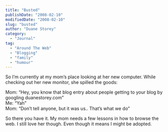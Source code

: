 ```yaml
---
title: "Busted"
publishDate: "2008-02-10"
modifiedDate: "2008-02-10"
slug: "busted"
author: "Duane Storey"
category:
  - "Journal"
tag:
  - "Around The Web"
  - "Blogging"
  - "family"
  - "humour"
---
```


So I’m currently at my mom’s place looking at her new computer. While checking out her new monitor, she spilled the goods:

Mom: “Hey, you know that blog entry about people getting to your blog by googling duanestorey.com”  
Me: “Yah”  
Mom: “Don’t tell anyone, but it was us.. That’s what we do”

So there you have it. My mom needs a few lessons in how to browse the web. I still love her though. Even though it means I might be adopted.